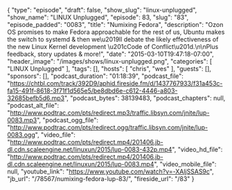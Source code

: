 {
  "type": "episode",
  "draft": false,
  "show_slug": "linux-unplugged",
  "show_name": "LINUX Unplugged",
  "episode": 83,
  "slug": "83",
  "episode_padded": "0083",
  "title": "Numixing Fedora",
  "description": "Ozon OS promises to make Fedora approachable for the rest of us, Ubuntu makes the switch to systemd & then we\u2019ll debate the likely effectiveness of the new Linux Kernel development \u201cCode of Conflict\u201d.\n\nPlus feedback, story updates & more!",
  "date": "2015-03-10T19:47:18-07:00",
  "header_image": "/images/shows/linux-unplugged.png",
  "categories": [
    "LINUX Unplugged"
  ],
  "tags": [],
  "hosts": [
    "chris",
    "wes"
  ],
  "guests": [],
  "sponsors": [],
  "podcast_duration": "01:18:39",
  "podcast_file": "https://chtbl.com/track/392D9/aphid.fireside.fm/d/1437767933/f31a453c-fa15-491f-8618-3f71f1d565e5/be8dbd6e-c612-4446-a803-32685befb5d6.mp3",
  "podcast_bytes": 38139483,
  "podcast_chapters": null,
  "podcast_alt_file": "http://www.podtrac.com/pts/redirect.mp3/traffic.libsyn.com/jnite/lup-0083.mp3",
  "podcast_ogg_file": "http://www.podtrac.com/pts/redirect.ogg/traffic.libsyn.com/jnite/lup-0083.ogg",
  "video_file": "http://www.podtrac.com/pts/redirect.mp4/201406.jb-dl.cdn.scaleengine.net/linuxun/2015/lup-0083-432p.mp4",
  "video_hd_file": "http://www.podtrac.com/pts/redirect.mp4/201406.jb-dl.cdn.scaleengine.net/linuxun/2015/lup-0083.mp4",
  "video_mobile_file": null,
  "youtube_link": "https://www.youtube.com/watch?v=-XAljSSAS9c",
  "jb_url": "/78567/numixing-fedora-lup-83/",
  "fireside_url": "/83"
}

